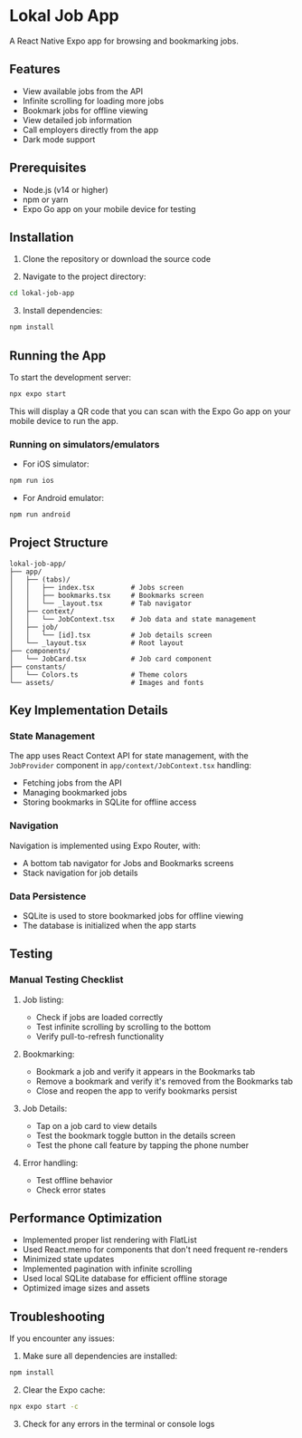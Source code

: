 # Lokal Job App

A React Native Expo app for browsing and bookmarking jobs.

## Features

- View available jobs from the API
- Infinite scrolling for loading more jobs
- Bookmark jobs for offline viewing
- View detailed job information
- Call employers directly from the app
- Dark mode support

## Prerequisites

- Node.js (v14 or higher)
- npm or yarn
- Expo Go app on your mobile device for testing

## Installation

1. Clone the repository or download the source code

2. Navigate to the project directory:
```bash
cd lokal-job-app
```

3. Install dependencies:
```bash
npm install
```

## Running the App

To start the development server:

```bash
npx expo start
```

This will display a QR code that you can scan with the Expo Go app on your mobile device to run the app.

### Running on simulators/emulators

- For iOS simulator:
```bash
npm run ios
```

- For Android emulator:
```bash
npm run android
```

## Project Structure

```
lokal-job-app/
├── app/
│   ├── (tabs)/
│   │   ├── index.tsx         # Jobs screen
│   │   ├── bookmarks.tsx     # Bookmarks screen
│   │   └── _layout.tsx       # Tab navigator
│   ├── context/
│   │   └── JobContext.tsx    # Job data and state management
│   ├── job/
│   │   └── [id].tsx          # Job details screen
│   └── _layout.tsx           # Root layout
├── components/
│   └── JobCard.tsx           # Job card component
├── constants/
│   └── Colors.ts             # Theme colors
└── assets/                   # Images and fonts
```

## Key Implementation Details

### State Management

The app uses React Context API for state management, with the `JobProvider` component in `app/context/JobContext.tsx` handling:
- Fetching jobs from the API
- Managing bookmarked jobs
- Storing bookmarks in SQLite for offline access

### Navigation

Navigation is implemented using Expo Router, with:
- A bottom tab navigator for Jobs and Bookmarks screens
- Stack navigation for job details

### Data Persistence

- SQLite is used to store bookmarked jobs for offline viewing
- The database is initialized when the app starts

## Testing

### Manual Testing Checklist

1. Job listing:
   - Check if jobs are loaded correctly
   - Test infinite scrolling by scrolling to the bottom
   - Verify pull-to-refresh functionality

2. Bookmarking:
   - Bookmark a job and verify it appears in the Bookmarks tab
   - Remove a bookmark and verify it's removed from the Bookmarks tab
   - Close and reopen the app to verify bookmarks persist

3. Job Details:
   - Tap on a job card to view details
   - Test the bookmark toggle button in the details screen
   - Test the phone call feature by tapping the phone number

4. Error handling:
   - Test offline behavior
   - Check error states

## Performance Optimization

- Implemented proper list rendering with FlatList
- Used React.memo for components that don't need frequent re-renders
- Minimized state updates
- Implemented pagination with infinite scrolling
- Used local SQLite database for efficient offline storage
- Optimized image sizes and assets

## Troubleshooting

If you encounter any issues:

1. Make sure all dependencies are installed:
```bash
npm install
```

2. Clear the Expo cache:
```bash
npx expo start -c
```

3. Check for any errors in the terminal or console logs
